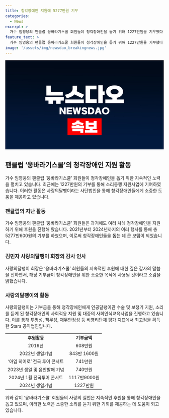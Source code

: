 ```yaml
---
title: 청각장애인 지원에 5277만원 기부
categories:
  - News
excerpt: >
  가수 임영웅의 팬클럽 웅바라기스쿨 회원들이 청각장애인을 돕기 위해 1227만원을 기부했다. 회원들은 임영웅의 생일을 기념하며 이번 기부를 했는데, 이 기부금은 청각장애인을 위한 소리동행 지원사업에 사용될 예정이다. 이전에도 웅바라기스쿨 회원들은 여러 행사를 통해 총 5277만6000원을 기부해왔다. 사랑의달팽이 회장은 팬클럽에 대한 감사의 말을 전하면서, 이번 기부금이 청각장애인들에게 큰 도움이 될 것이라고 전했다.
feature_text: >
  가수 임영웅의 팬클럽 웅바라기스쿨 회원들이 청각장애인을 돕기 위해 1227만원을 기부했다. 회원들은 임영웅의 생일을 기념하며 이번 기부를 했는데, 이 기부금은 청각장애인을 위한 소리동행 지원사업에 사용될 예정이다. 이전에도 웅바라기스쿨 회원들은 여러 행사를 통해 총 5277만6000원을 기부해왔다. 사랑의달팽이 회장은 팬클럽에 대한 감사의 말을 전하면서, 이번 기부금이 청각장애인들에게 큰 도움이 될 것이라고 전했다.
image: '/assets/img/newsdao_breakingnews.jpg'
---
```


<p><img src="/assets/img/newsdao_breakingnews.jpg" alt="implanttips 속보" /></p>

<h2 data-ke-size="size26">팬클럽 ‘웅바라기스쿨’의 청각장애인 지원 활동</h2>

<p data-ke-size="size16">가수 임영웅의 팬클럽 ‘웅바라기스쿨’ 회원들이 청각장애인을 돕기 위한 지속적인 노력을 펼치고 있습니다. 최근에는 1227만원의 기부를 통해 소리동행 지원사업에 기여하였습니다. 이러한 활동은 사랑의달팽이라는 사단법인을 통해 청각장애인들에게 소중한 도움을 제공하고 있습니다.</p>

<h3 data-ke-size="size24">팬클럽의 지난 활동</h3>

<p data-ke-size="size16">가수 임영웅의 팬클럽 ‘웅바라기스쿨’ 회원들은 과거에도 여러 차례 청각장애인을 지원하기 위해 후원을 진행해 왔습니다. 2021년부터 2024년까지의 여러 행사를 통해 총 5277만600원의 기부를 하였으며, 이로써 청각장애인들을 돕는 데 큰 보탬이 되었습니다.</p>

<h3 data-ke-size="size24">김민자 사랑의달팽이 회장의 감사 인사</h3>

<p data-ke-size="size16">사랑의달팽이 회장은 ‘웅바라기스쿨’ 회원들의 지속적인 후원에 대한 깊은 감사의 말씀을 전하면서, 해당 기부금이 청각장애인을 위한 소중한 목적에 사용될 것이라고 소감을 밝혔습니다.</p>

<h3 data-ke-size="size24">사랑의달팽이의 활동</h3>

<p data-ke-size="size16">사랑의달팽이는 기부금을 통해 청각장애인에게 인공달팽이관 수술 및 보청기 지원, 소리를 듣게 된 청각장애인의 사회적응 지원 및 대중의 사회인식교육사업을 진행하고 있습니다. 이를 통해 투명성, 책무성, 재무안정성 등 비영리단체 평가 지표에서 최고점을 획득한 Stars 공익법인입니다.</p>

<table>
    <tbody>
        <tr>
            <td style="text-align: center; height: 17px;"><b>후원활동</b></td>
            <td style="text-align: center; height: 17px;"><b>기부금액</b></td>
        </tr>
        <tr>
            <td style="text-align: center; height: 17px;">2019년</td>
            <td style="text-align: center; height: 17px;">608만원</td>
        </tr>
        <tr>
            <td style="text-align: center; height: 17px;">2022년 생일기념</td>
            <td style="text-align: center; height: 17px;">843만 1600원</td>
        </tr>
        <tr>
            <td style="text-align: center; height: 17px;">‘아임 히어로’ 전국 투어 콘서트</td>
            <td style="text-align: center; height: 17px;">741만원</td>
        </tr>
        <tr>
            <td style="text-align: center; height: 17px;">2023년 생일 및 음반발매 기념</td>
            <td style="text-align: center; height: 17px;">740만원</td>
        </tr>
        <tr>
            <td style="text-align: center; height: 17px;">2024년 1월 전국투어 콘서트</td>
            <td style="text-align: center; height: 17px;">1117만9000원</td>
        </tr>
        <tr>
            <td style="text-align: center; height: 17px;">2024년 생일기념</td>
            <td style="text-align: center; height: 17px;">1227만원</td>
        </tr>
    </tbody>
</table>

<p data-ke-size="size16">위와 같이 ‘웅바라기스쿨’ 회원들의 사랑의 실천은 지속적인 후원을 통해 청각장애인을 돕고 있으며, 이러한 노력은 소중한 소리를 듣기 위한 기회를 제공하는 데 도움이 되고 있습니다.</p>

